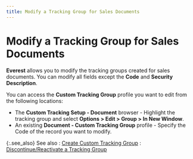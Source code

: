```yaml
---
title: Modify a Tracking Group for Sales Documents
---
```


# Modify a Tracking Group for Sales Documents


**Everest** allows you to modify the tracking groups created for sales documents. You can modify all fields except the **Code** and **Security Description**.


You can access the **Custom Tracking Group** profile you want to edit from the following locations:

- The **Custom Tracking Setup - Document** browser - Highlight the tracking group and select **Options &gt; Edit &gt; Group &gt; In New Window**.
- An existing **Document - Custom Tracking Group** profile - Specify the Code of the record you want to modify.



{:.see_also}
See also
: [Create Custom Tracking Group]({{site.ct_baseurl}}/document-tracking/tracking-sales-documents/create_a_custom_tracking_group_for_sales_documents.html)
: [Discontinue/Reactivate a Tracking Group]({{site.ct_baseurl}}/misc/discontinue_a_tracking_group_for_sales_documents.html)
